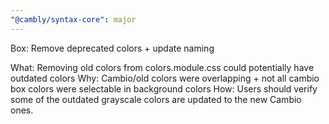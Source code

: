 ```yaml
---
"@cambly/syntax-core": major
---
```


Box: Remove deprecated colors + update naming

What: Removing old colors from colors.module.css could potentially have outdated colors
Why: Cambio/old colors were overlapping + not all cambio box colors were selectable in background colors
How: Users should verify some of the outdated grayscale colors are updated to the new Cambio ones.
